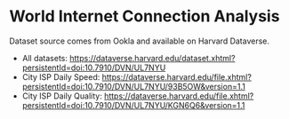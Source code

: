 # World Internet Connection Analysis

Dataset source comes from Ookla and available on Harvard Dataverse.

- All datasets: https://dataverse.harvard.edu/dataset.xhtml?persistentId=doi:10.7910/DVN/UL7NYU
- City ISP Daily Speed: https://dataverse.harvard.edu/file.xhtml?persistentId=doi:10.7910/DVN/UL7NYU/93B5OW&version=1.1
- City ISP Daily Quality: https://dataverse.harvard.edu/file.xhtml?persistentId=doi:10.7910/DVN/UL7NYU/KGN6Q6&version=1.1
